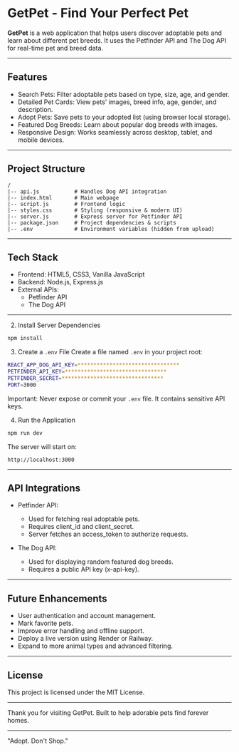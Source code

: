 
# GetPet - Find Your Perfect Pet

**GetPet** is a web application that helps users discover adoptable pets and learn about different pet breeds. It uses the Petfinder API and The Dog API for real-time pet and breed data.

---

## Features
- Search Pets: Filter adoptable pets based on type, size, age, and gender.
- Detailed Pet Cards: View pets' images, breed info, age, gender, and description.
- Adopt Pets: Save pets to your adopted list (using browser local storage).
- Featured Dog Breeds: Learn about popular dog breeds with images.
- Responsive Design: Works seamlessly across desktop, tablet, and mobile devices.

---

## Project Structure
```
/
|-- api.js           # Handles Dog API integration
|-- index.html       # Main webpage
|-- script.js        # Frontend logic
|-- styles.css       # Styling (responsive & modern UI)
|-- server.js        # Express server for Petfinder API
|-- package.json     # Project dependencies & scripts
|-- .env             # Environment variables (hidden from upload)
```

---

## Tech Stack
- Frontend: HTML5, CSS3, Vanilla JavaScript
- Backend: Node.js, Express.js
- External APIs: 
  - Petfinder API
  - The Dog API

---

2. Install Server Dependencies
```bash
npm install
```

3. Create a `.env` File
Create a file named `.env` in your project root:
```bash
REACT_APP_DOG_API_KEY=********************************
PETFINDER_API_KEY=********************************
PETFINDER_SECRET=********************************
PORT=3000
```
Important: Never expose or commit your `.env` file. It contains sensitive API keys.

4. Run the Application
```bash
npm run dev
```
The server will start on:
```
http://localhost:3000
```

---

## API Integrations

- Petfinder API: 
  - Used for fetching real adoptable pets.
  - Requires client_id and client_secret.
  - Server fetches an access_token to authorize requests.

- The Dog API:
  - Used for displaying random featured dog breeds.
  - Requires a public API key (x-api-key).

---

## Future Enhancements
- User authentication and account management.
- Mark favorite pets.
- Improve error handling and offline support.
- Deploy a live version using Render or Railway.
- Expand to more animal types and advanced filtering.

---

## License
This project is licensed under the MIT License.

---

Thank you for visiting GetPet.
Built to help adorable pets find forever homes.

---

"Adopt. Don't Shop."
